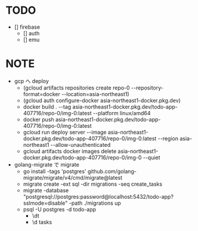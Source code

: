 # TODO

- [] firebase
  - [] auth
  - [] emu

# NOTE

- gcp へ deploy
  - (gcloud artifacts repositories create repo-0 --repository-format=docker --location=asia-northeast1)
  - (gcloud auth configure-docker asia-northeast1-docker.pkg.dev)
  - docker build . --tag asia-northeast1-docker.pkg.dev/todo-app-407716/repo-0/img-0:latest --platform linux/amd64
  - docker push asia-northeast1-docker.pkg.dev/todo-app-407716/repo-0/img-0:latest
  - gcloud run deploy server --image asia-northeast1-docker.pkg.dev/todo-app-407716/repo-0/img-0:latest --region asia-northeast1 --allow-unauthenticated
  - gcloud artifacts docker images delete asia-northeast1-docker.pkg.dev/todo-app-407716/repo-0/img-0 --quiet
- golang-migrate で migrate
  - go install -tags 'postgres' github.com/golang-migrate/migrate/v4/cmd/migrate@latest
  - migrate create -ext sql -dir migrations -seq create_tasks
  - migrate -database "postgresql://postgres:password@localhost:5432/todo-app?sslmode=disable" -path ./migrations up
  - psql -U postgres -d todo-app
    - \dt
    - \d tasks

